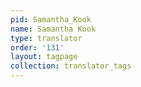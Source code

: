 ```yaml
---
pid: Samantha_Kook
name: Samantha Kook
type: translator
order: '131'
layout: tagpage
collection: translator_tags
---
```


